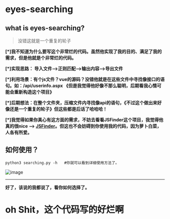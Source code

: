 # eyes-searching
## what is eyes-searching?
> 没错这就是一个重复的轮子

**[*]我不知道为什么要写这个非常烂的代码。虽然他实现了我的目的、满足了我的需求，但是他就是个非常烂的代码。**

**[*]实现思路： 导入文件-->正则匹配-->输出内容-->导出文件<br>**

**[*]利用场景：有个js文件？vue的源码？没错他就是在这些文件中寻找像接口的语句。如：/api/userinfo.aspx 《但是我觉得他好像不那么聪明，后期看我心情可能会重新构造这个项目》**

**[*]后期想法：在整个文件夹，压缩文件内寻找像api的语句，《不过这个做出来好像还是一个重复的轮子》但这些都是后话了哈哈哈！**

**[*]我觉得如果你真心有这方面的需求，不妨去看看JSFinder这个项目，我觉得他真的很nice --> <a href="https://github.com/Threezh1/JSFinder">JSFinder</a>。但这也不会妨碍到你使用我的代码，因为萝卜白菜，人各有所爱。**

## 如何使用？
```
python3 searching.py -h   #你就可以看到详细使用方法了。
```
![image](https://user-images.githubusercontent.com/96983791/151762077-23d977a9-edb1-497f-bbce-f8b4d6d2eb00.png)

---
**好了，该说的我都说了，看你如何选择了。**

# oh Shit，这个代码写的好烂啊
